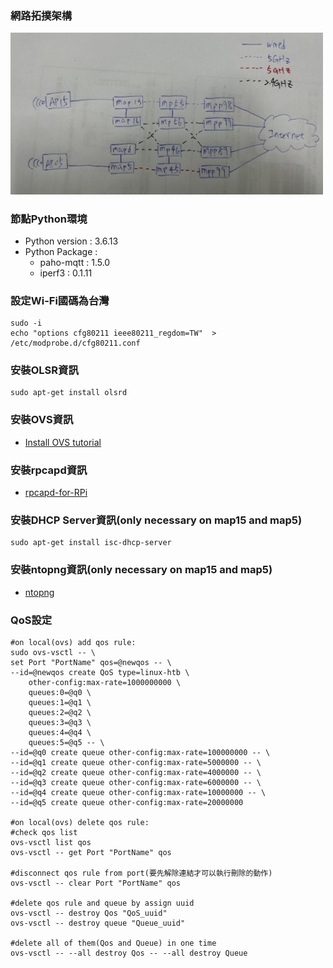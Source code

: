 ### 網路拓撲架構  
<img src="/image/mesh_topology_detail.png" width="500">

### 節點Python環境
- Python version : 3.6.13
- Python Package :
  - paho-mqtt : 1.5.0
  - iperf3 : 0.1.11

### 設定Wi-Fi國碼為台灣
```
sudo -i
echo "options cfg80211 ieee80211_regdom=TW"  >  /etc/modprobe.d/cfg80211.conf 
```

### 安裝OLSR資訊
```
sudo apt-get install olsrd
```

### 安裝OVS資訊
- [Install OVS tutorial](https://hackmd.io/@TWvQM7zrTEyzbIKJIj8l2w/ryI3JV9wY)

### 安裝rpcapd資訊
- [rpcapd-for-RPi](https://github.com/idkpmiller/rpcapd-for-RPi)

### 安裝DHCP Server資訊(only necessary on map15 and map5)
```
sudo apt-get install isc-dhcp-server
```

### 安裝ntopng資訊(only necessary on map15 and map5)
- [ntopng](https://packages.ntop.org/)

### QoS設定
```
#on local(ovs) add qos rule:
sudo ovs-vsctl -- \
set Port "PortName" qos=@newqos -- \
--id=@newqos create QoS type=linux-htb \
    other-config:max-rate=1000000000 \
    queues:0=@q0 \
    queues:1=@q1 \
    queues:2=@q2 \
    queues:3=@q3 \
    queues:4=@q4 \
    queues:5=@q5 -- \
--id=@q0 create queue other-config:max-rate=100000000 -- \
--id=@q1 create queue other-config:max-rate=5000000 -- \
--id=@q2 create queue other-config:max-rate=4000000 -- \
--id=@q3 create queue other-config:max-rate=6000000 -- \
--id=@q4 create queue other-config:max-rate=10000000 -- \
--id=@q5 create queue other-config:max-rate=20000000

#on local(ovs) delete qos rule:
#check qos list
ovs-vsctl list qos
ovs-vsctl -- get Port "PortName" qos

#disconnect qos rule from port(要先解除連結才可以執行刪除的動作)
ovs-vsctl -- clear Port "PortName" qos

#delete qos rule and queue by assign uuid
ovs-vsctl -- destroy Qos "QoS_uuid"
ovs-vsctl -- destroy queue "Queue_uuid"

#delete all of them(Qos and Queue) in one time
ovs-vsctl -- --all destroy Qos -- --all destroy Queue
```
